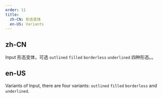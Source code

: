 ```yaml
---
order: 11
title:
  zh-CN: 形态变体
  en-US: Variants
---
```


## zh-CN

Input 形态变体，可选 `outlined` `filled` `borderless` `underlined` 四种形态。。

## en-US

Variants of Input, there are four variants: `outlined` `filled` `borderless` and `underlined`.
